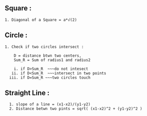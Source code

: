## Square :
    1. Diagonal of a Square = a*√(2)
    
## Circle :
    1. Check if two circles intersect :
    
        D = distance btwn two centers,
        Sum_R = Sum of radius1 and radius2 
        
        i. if D>Sum_R  ~~~do not intesect
       ii. if D<Sum_R  ~~~intersect in two points
      iii. if D=Sum_R ~~~two circles touch

## Straight Line :
      1. slope of a line = (x1-x2)/(y1-y2) 
      2. Distance betwn two pints = sqrt( (x1-x2)^2 + (y1-y2)^2 )
